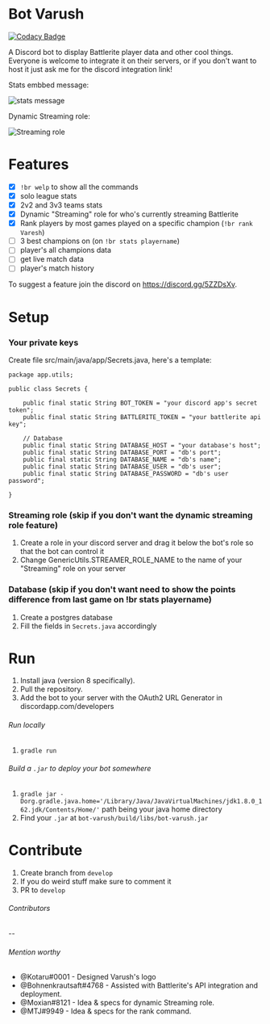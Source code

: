 # Bot Varush

[![Codacy Badge](https://api.codacy.com/project/badge/Grade/db01059ea82a4c7d92d4ae7c25438fef)](https://app.codacy.com/app/curliq9898/bot-varush?utm_source=github.com&utm_medium=referral&utm_content=curliq/bot-varush&utm_campaign=badger)

A Discord bot to display Battlerite player data and other cool things. Everyone is welcome to integrate it on their servers, or if you don't want to host it just ask me for the discord integration link!

Stats embbed message:

![stats message](https://i.imgur.com/5J9Y0JR.png)

Dynamic Streaming role:

![Streaming role](https://i.imgur.com/fSWJ34x.png)


# Features
- [x] `!br welp` to show all the commands
- [x] solo league stats
- [x] 2v2 and 3v3 teams stats
- [x] Dynamic "Streaming" role for who's currently streaming Battlerite
- [x] Rank players by most games played on a specific champion (`!br rank Varesh`)
- [ ] 3 best champions on (on `!br stats playername`)
- [ ] player's all champions data
- [ ] get live match data
- [ ] player's match history

To suggest a feature join the discord on https://discord.gg/5ZZDsXv.
# Setup

### Your private keys
Create file src/main/java/app/Secrets.java, here's a template:
```
package app.utils;

public class Secrets {

    public final static String BOT_TOKEN = "your discord app's secret token";
    public final static String BATTLERITE_TOKEN = "your battlerite api key";

    // Database
    public final static String DATABASE_HOST = "your database's host";
    public final static String DATABASE_PORT = "db's port";
    public final static String DATABASE_NAME = "db's name";
    public final static String DATABASE_USER = "db's user";
    public final static String DATABASE_PASSWORD = "db's user password";

}
```
### Streaming role (skip if you don't want the dynamic streaming role feature)
1. Create a role in your discord server and drag it below the bot's role so that the bot can control it
2. Change GenericUtils.STREAMER_ROLE_NAME to the name of your "Streaming" role on your server

### Database (skip if you don't want need to show the points difference from last game on !br stats playername)
1. Create a postgres database
2. Fill the fields in `Secrets.java` accordingly

# Run
1. Install java (version 8 specifically).
2. Pull the repository.
3. Add the bot to your server with the OAuth2 URL Generator in discordapp.com/developers

###### Run locally
1. `gradle run`

###### Build a `.jar` to deploy your bot somewhere
1. `gradle jar -Dorg.gradle.java.home='/Library/Java/JavaVirtualMachines/jdk1.8.0_162.jdk/Contents/Home/'` path being your java home directory
2. Find your `.jar` at `bot-varush/build/libs/bot-varush.jar`
	

# Contribute
1. Create branch from `develop`
2. If you do weird stuff make sure to comment it
3. PR to `develop`

###### Contributors
-- 

###### Mention worthy
- @Kotaru#0001 - Designed Varush's logo
- @Bohnenkrautsaft#4768 - Assisted with Battlerite's API integration and deployment.
- @Moxian#8121 - Idea & specs for dynamic Streaming role.
- @MTJ#9949 - Idea & specs for the rank command.
